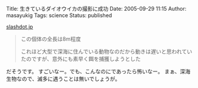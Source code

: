 Title: 生きているダイオウイカの撮影に成功
Date: 2005-09-29 11:15
Author: masayukig
Tags: science
Status: published

[slashdot.jp](http://slashdot.jp/science/05/09/28/1357205.shtml?topic=62)

> この個体の全長は8m程度
>
> これほど大型で深海に住んでいる動物なのだから動きは遅いと思われていたのですが、意外にも素早く餌を捕獲しようとした

だそうです。
すごいなー。でも、こんなのにであったら怖いなー。
まぁ、深海生物なので、滅多に遇うことは無いでしょうが。
